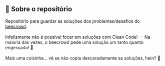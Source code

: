 ## 📃 Sobre o repositório

Repositório para guardar as soluções dos problemas/desafios do <a href="https://www.beecrowd.com.br/" target="_blank">beecrowd</a>.
<br/><br/>Infelizmente não é possível focar em soluções com Clean Code! — Na maioria das vezes, o beecrowd pede uma solução um tanto quanto engessada! 🫡
<br/></br>Mais uma coisinha... vê se não copia descaradamente as soluções, hein? 🥸
